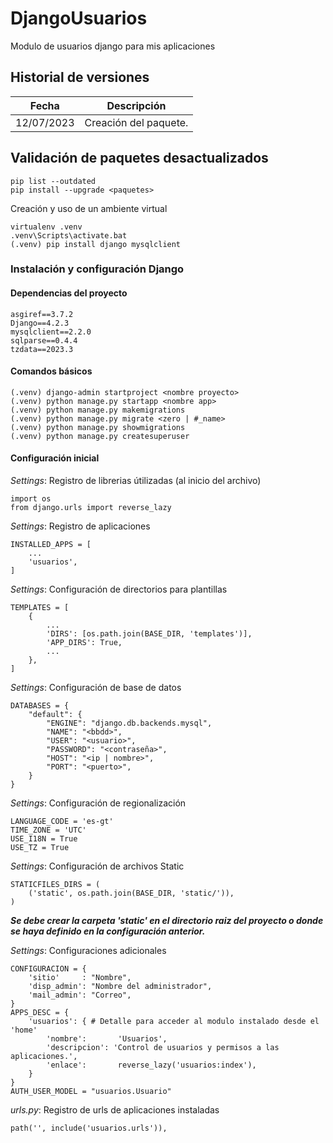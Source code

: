 # DjangoUsuarios
Modulo de usuarios django para mis aplicaciones

## Historial de versiones

|Fecha     |Descripción          |
|----------|:-------------------:|
|12/07/2023|Creación del paquete.|

## Validación de paquetes desactualizados

    pip list --outdated
    pip install --upgrade <paquetes>

Creación y uso de un ambiente virtual

    virtualenv .venv
    .venv\Scripts\activate.bat
    (.venv) pip install django mysqlclient

### Instalación y configuración Django
    
#### Dependencias del proyecto
    
    asgiref==3.7.2
    Django==4.2.3
    mysqlclient==2.2.0
    sqlparse==0.4.4
    tzdata==2023.3

#### Comandos básicos

    (.venv) django-admin startproject <nombre proyecto>
    (.venv) python manage.py startapp <nombre app>
    (.venv) python manage.py makemigrations
    (.venv) python manage.py migrate <zero | #_name>
    (.venv) python manage.py showmigrations
    (.venv) python manage.py createsuperuser

#### Configuración inicial

_Settings_: Registro de librerias útilizadas (al inicio del archivo)

    import os
    from django.urls import reverse_lazy

_Settings_: Registro de aplicaciones

    INSTALLED_APPS = [
        ...
        'usuarios',
    ]

_Settings_: Configuración de directorios para plantillas

    TEMPLATES = [
        {
            ...
            'DIRS': [os.path.join(BASE_DIR, 'templates')],
            'APP_DIRS': True,
            ...
        },
    ]

_Settings_: Configuración de base de datos

    DATABASES = {
        "default": {
            "ENGINE": "django.db.backends.mysql",
            "NAME": "<bbdd>",
            "USER": "<usuario>",
            "PASSWORD": "<contraseña>",
            "HOST": "<ip | nombre>",
            "PORT": "<puerto>",
        }
    }

_Settings_: Configuración de regionalización

    LANGUAGE_CODE = 'es-gt'
    TIME_ZONE = 'UTC'
    USE_I18N = True
    USE_TZ = True

_Settings_: Configuración de archivos Static

    STATICFILES_DIRS = (
        ('static', os.path.join(BASE_DIR, 'static/')),
    )
_**Se debe crear la carpeta 'static' en el directorio raiz del proyecto o donde se haya definido en la configuración anterior.**_

_Settings_: Configuraciones adicionales

    CONFIGURACION = {
        'sitio'     : "Nombre",
        'disp_admin': "Nombre del administrador",
        'mail_admin': "Correo",
    }
    APPS_DESC = {
        'usuarios': { # Detalle para acceder al modulo instalado desde el 'home'
            'nombre':       'Usuarios',
            'descripcion': 'Control de usuarios y permisos a las aplicaciones.',
            'enlace':       reverse_lazy('usuarios:index'),
        }
    }
    AUTH_USER_MODEL = "usuarios.Usuario"


_urls.py_: Registro de urls de aplicaciones instaladas

    path('', include('usuarios.urls')),